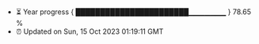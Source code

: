 - ⏳ Year progress { ███████████████████████▁▁▁▁▁▁▁ } 78.65 %
- ⏰ Updated on Sun, 15 Oct 2023 01:19:11 GMT

